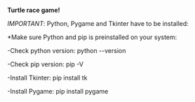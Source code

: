 **Turtle race game!**

*IMPORTANT*:
 Python, Pygame and Tkinter have to be installed:


*Make sure Python and pip is preinstalled on your system:

 -Check python version: python --version
 
 -Check pip version: pip -V
 
 -Install Tkinter: pip install tk

 -Install Pygame: pip install pygame
